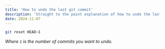 ```yaml
---
title: 'How to undo the last git commit'
description: 'Straight to the point explanation of how to undo the last git commit.'
date: 2024-11-07
---
```

```bash
git reset HEAD~1
```
_Where `1` is the number of commits you want to undo._
